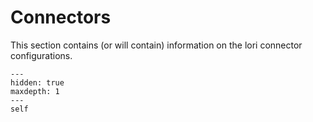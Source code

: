 # Connectors

This section contains (or will contain) information on the lori connector configurations.

```{toctree}
---
hidden: true
maxdepth: 1
---
self
```
